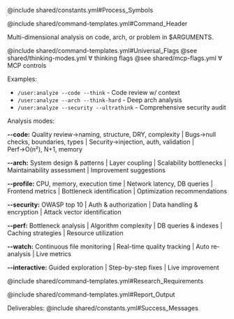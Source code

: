 @include shared/constants.yml#Process_Symbols

@include shared/command-templates.yml#Command_Header

Multi-dimensional analysis on code, arch, or problem in $ARGUMENTS.

@include shared/command-templates.yml#Universal_Flags
@see shared/thinking-modes.yml ∀ thinking flags
@see shared/mcp-flags.yml ∀ MCP controls

Examples:

- `/user:analyze --code --think` - Code review w/ context
- `/user:analyze --arch --think-hard` - Deep arch analysis
- `/user:analyze --security --ultrathink` - Comprehensive security audit

Analysis modes:

**--code:** Quality review→naming, structure, DRY, complexity | Bugs→null checks, boundaries, types | Security→injection, auth, validation | Perf→O(n²), N+1, memory

**--arch:** System design & patterns | Layer coupling | Scalability bottlenecks | Maintainability assessment | Improvement suggestions

**--profile:** CPU, memory, execution time | Network latency, DB queries | Frontend metrics | Bottleneck identification | Optimization recommendations

**--security:** OWASP top 10 | Auth & authorization | Data handling & encryption | Attack vector identification

**--perf:** Bottleneck analysis | Algorithm complexity | DB queries & indexes | Caching strategies | Resource utilization

**--watch:** Continuous file monitoring | Real-time quality tracking | Auto re-analysis | Live metrics

**--interactive:** Guided exploration | Step-by-step fixes | Live improvement

@include shared/command-templates.yml#Research_Requirements

@include shared/command-templates.yml#Report_Output

Deliverables: @include shared/constants.yml#Success_Messages
